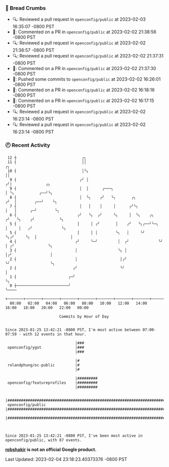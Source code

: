 ### 🍞 Bread Crumbs

 * 🔍: Reviewed a pull request in  `openconfig/public` at 2023-02-03 16:35:07 -0800 PST
 * 💬: Commented on a PR in  `openconfig/public` at 2023-02-02 21:38:56 -0800 PST
 * 🔍: Reviewed a pull request in  `openconfig/public` at 2023-02-02 21:38:57 -0800 PST
 * 🔍: Reviewed a pull request in  `openconfig/public` at 2023-02-02 21:37:31 -0800 PST
 * 💬: Commented on a PR in  `openconfig/public` at 2023-02-02 21:37:30 -0800 PST
 * 🚢: Pushed some commits to `openconfig/public` at 2023-02-02 16:26:01 -0800 PST
 * 💬: Commented on a PR in  `openconfig/public` at 2023-02-02 16:18:16 -0800 PST
 * 💬: Commented on a PR in  `openconfig/public` at 2023-02-02 16:17:15 -0800 PST
 * 🔍: Reviewed a pull request in  `openconfig/public` at 2023-02-02 16:23:14 -0800 PST
 * 🔍: Reviewed a pull request in  `openconfig/public` at 2023-02-02 16:23:14 -0800 PST

### 🕘 Recent Activity
```
 12 ┼                             ╭╮
 11 ┤                             ││                                     ╭╮
 10 ┤                             │╰╮                                    ││
  9 ┤                            ╭╯ │                                   ╭╯│               ╭╮
  9 ┤                            │  │      ╭───╮                        │ ╰╮           ╭──╯╰╮
  8 ┤                            │  ╰╮    ╭╯   ╰╮       ╭╮             ╭╯  │        ╭──╯    ╰╮
  7 ┤                            │   │    │     │      ╭╯╰╮            │   │      ╭─╯        ╰╮
  6 ┤                           ╭╯   ╰╮  ╭╯     ╰╮     │  ╰╮    ╭╮    ╭╯   ╰╮    ╭╯           ╰╮
  5 ┤                           │     │ ╭╯       │    ╭╯   ╰╮╭──╯╰─╮  │     │   ╭╯             ╰╮
  5 ┤                           │     │ │        ╰╮   │     ╰╯     ╰╮╭╯     ╰╮  │               │
  4 ┤                          ╭╯     ╰─╯         │  ╭╯             ╰╯       │ ╭╯               ╰╮
  3 ┤                          │                  ╰╮ │                       │╭╯                 │
  2 ┤                          │                   │╭╯                       ╰╯                  ╰╮
  2 ┤                         ╭╯                   ╰╯                                             │
  1 ┤                       ╭─╯                                                                   ╰╮
  0 ┼───────────────────────╯                                                                      ╰────
    +───────+───────+───────+───────+───────+───────+───────+───────+───────+───────+───────+───────+────
  00:00   02:00   04:00   06:00   08:00   10:00   12:00   14:00   16:00   18:00   20:00   22:00   00:00   

						Commits by Hour of Day


Since 2023-01-25 13:42:21 -0800 PST, I'm most active between 07:00-07:59 - with 12 events in that hour.

```



```
                               |###
 openconfig/ygot               |###
                               |###

                               |#
 rolandphung/oc-public         |#
                               |#

                               |#########
 openconfig/featureprofiles    |#########
                               |#########

                               |#######################################################################################
 openconfig/public             |#######################################################################################
                               |#######################################################################################



Since 2023-01-25 13:42:21 -0800 PST, I've been most active in openconfig/public, with 87 events.

```
**[robshakir](mailto:robjs@google.com) is not an official Google product.**  


Last Updated: 2023-02-04 23:18:23.40373376 -0800 PST
